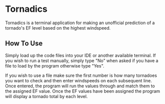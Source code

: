 # Tornadics
Tornadics is a terminal application for making an unofficial prediction of a tornado's EF level based on the highest windspeed.

## How To Use
Simply load up the code files into your IDE or another available terminal.  If you wish to run a test manually, simply type "No" when asked if you have a file to load by the program otherwise type "Yes".  

If you wish to use a file make sure the first number is how many tornadoes you want to check and then enter windspeeds on each subsequent line.  Once entered, the program will run the values through and match them to the assigned EF value.  Once the EF values have been assigned the program will display a tornado total by each level.
